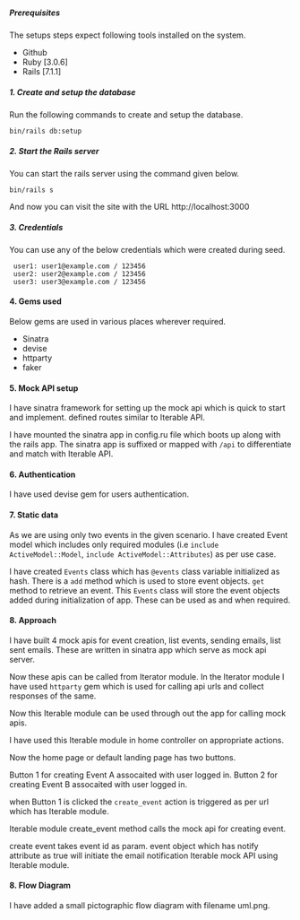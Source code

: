 ##### Prerequisites

The setups steps expect following tools installed on the system.

- Github
- Ruby [3.0.6]
- Rails [7.1.1]


##### 1. Create and setup the database

Run the following commands to create and setup the database.

```
bin/rails db:setup
```

##### 2. Start the Rails server

You can start the rails server using the command given below.

```
bin/rails s
```

And now you can visit the site with the URL http://localhost:3000

##### 3. Credentials

You can use any of the below credentials which were created during seed.

```
 user1: user1@example.com / 123456
 user2: user2@example.com / 123456
 user3: user3@example.com / 123456
```

#### 4. Gems used

Below gems are used in various places wherever required.

- Sinatra
- devise
- httparty
- faker

#### 5. Mock API setup

I have sinatra framework for setting up the mock api which is quick to start and implement. defined routes similar to Iterable API. 

I have mounted the sinatra app in config.ru file which boots up along with the rails app. The sinatra app is suffixed or mapped with `/api` to differentiate and match with Iterable API.

#### 6. Authentication

I have used devise gem for users authentication.

#### 7. Static data

As we are using only two events in the given scenario. I have created Event model which includes only required modules (i.e `include ActiveModel::Model`, `include ActiveModel::Attributes`) as per use case.

I have created `Events` class which has `@events` class variable initialized as hash. There is a `add` method which is used to store event objects. `get` method to retrieve an event. This `Events` class will store the event objects added during initialization of app. These can be used as and when required.

#### 8. Approach

I have built 4 mock apis for event creation, list events, sending emails, list sent emails. These are written in sinatra app which serve as mock api server.

Now these apis can be called from Iterator module. In the Iterator module I have used `httparty` gem which is used for calling api urls and collect responses of the same.

Now this Iterable module can be used through out the app for calling mock apis.

I have used this Iterable module in home controller on appropriate actions.

Now the home page or default landing page has two buttons.

Button 1 for creating Event A assocaited with user logged in.
Button 2 for creating Event B assocaited with user logged in.

when Button 1 is clicked the `create_event` action is triggered as per url which has Iterable module.

Iterable module create_event method calls the mock api for creating event.

create event takes event id as param. event object which has notify attribute as true will initiate the email notification Iterable mock API using Iterable module.

#### 8. Flow Diagram

I have added a small pictographic flow diagram with filename uml.png.